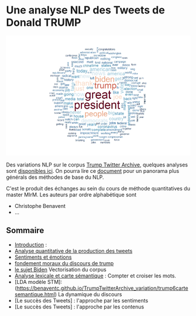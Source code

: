 # Une analyse NLP des Tweets de Donald TRUMP

![trump by trump](greatpresident.jpeg)

Des variations NLP sur le corpus [Trump Twitter Archive](https://www.thetrumparchive.com/), quelques analyses sont [disponibles ici](https://benaventc.github.io/TrumpTwitterArchive_variation/trump.html). On pourra lire ce [document](https://www.researchgate.net/publication/337744581_NLP_text_mining_V40_-_une_introduction_-_cours_programme_doctoral) pour un panorama plus générals des méthodes de base du NLP.

C'est le produit des échanges au sein du cours de méthode quantitatives du master MIrM. Les auteurs par ordre alphabétique sont

 * Christophe Benavent
 * ...

## Sommaire


 * [Introduction](https://benaventc.github.io/TrumpTwitterArchive_variation/trump1introduction.html) : 
 * [Analyse quantitative de la production des tweets](https://benaventc.github.io/TrumpTwitterArchive_variation/trump2descriptionquanti.html)
 * [Sentiments et émotions](https://benaventc.github.io/TrumpTwitterArchive_variation/trump3Extractiondusentiment.html)
 * [fondement moraux du discours de trump](https://benaventc.github.io/TrumpTwitterArchive_variation/trump4fondementmoraux.html)
 * [le sujet Biden](https://benaventc.github.io/TrumpTwitterArchive_variation/trump5vecteurs.html) Vectorisation du corpus
 * [Analyse lexicale et carte sémantique](https://benaventc.github.io/TrumpTwitterArchive_variation/trump6cartesemantique.html) : Compter et croiser les mots.
 * [LDA modèle STM]:  (https://benaventc.github.io/TrumpTwitterArchive_variation/trump6cartesemantique.html)  La dynamique du discours
 * [Le succès des Tweets] : l'approche par les sentiments
 * [Le succès des Tweets] : l'approche par les contenus

